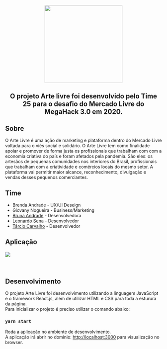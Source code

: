 <h1 align="center">
    <img height="250" src="src/assets/artelivre.png">
</h1>

<h2 align="center"> O projeto Arte livre foi desenvolvido pelo Time 25 para o desafio do Mercado Livre do MegaHack 3.0 em 2020. </h2>



## Sobre

O Arte Livre é uma ação de marketing e plataforma dentro do Mercado Livre voltada para o viés social e solidário. O Arte Livre tem como finalidade apoiar e promover de forma justa os profissionais que trabalham com com a economia criativa do país e foram afetados pela pandemia. São eles: os artesãos de pequenas comunidades nos interiores do Brasil, profissionais que trabalham com a criatividade e comércios locais do mesmo setor. A plataforma vai permitir maior alcance, reconhecimento, divulgação e vendas desses pequenos comerciantes.

## Time

- Brenda Andrade - UX/UI Deseign
- Giovany Nogueira - Business/Marketing
- [Bruna Andrade](https://github.com/brunandrade/) - Desenvolvedora
- [Leonardo Sena](https://github.com/leosena21/) - Desenvolvedor
- [Tárcio Carvalho](https://github.com/Tarcioc2/) - Desenvolvedor

## Aplicação


<img style="display: block; margin: 20px auto;" src="https://i.ibb.co/pxw1PVB/prototipo.png">

<p align="center">
  <img alt="" title="" src="mockup/mockup-1.png">
  <img alt="" title="" src="mockup/mockup-2.png">
  <img alt="" title="" src="mockup/mockup-3.png">
  <img alt="" title="" src="mockup/mockup-4.png">
</p>


## Desenvolvimento

O projeto Arte Livre foi desenvolvimento utilizando a linguagem JavaScript e o framework React.js, além de utilizar HTML e CSS para toda a esturura da página.<br />
Para inicializar o projeto é preciso utilizar o comando abaixo:

### `yarn start`

Roda a aplicação no ambiente de desenvolvimento.<br />
A aplicação irá abrir no dominio: [http://localhost:3000](http://localhost:3000) para visualização no browser.
